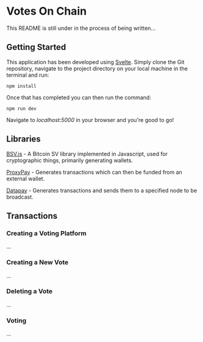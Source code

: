 # Votes On Chain
This README is still under in the process of being written...

## Getting Started
This application has been developed using [Svelte](https://github.com/sveltejs/svelte). 
Simply clone the Git repository, navigate to the project directory on your local machine in the terminal and run:

    npm install

Once that has completed you can then run the command:

    npm run dev
    
Navigate to *localhost:5000* in your browser and you're good to go!

## Libraries
[BSV.js](https://github.com/moneybutton/bsv) - A Bitcoin SV library implemented in Javascript, used for cryptographic things, primarily generating wallets.

[ProxyPay](https://github.com/libitx/proxypay) - Generates transactions which can then be funded from an external wallet.

[Datapay](https://github.com/unwriter/datapay) - Generates transactions and sends them to a specified node to be broadcast.

## Transactions
### Creating a Voting Platform
...

### Creating a New Vote
...

### Deleting a Vote
...

### Voting
...

